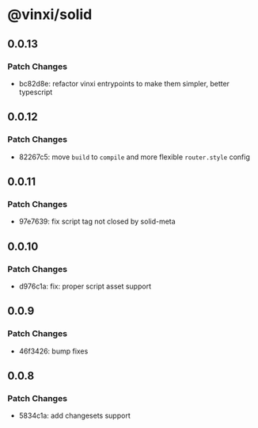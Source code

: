 # @vinxi/solid

## 0.0.13

### Patch Changes

- bc82d8e: refactor vinxi entrypoints to make them simpler, better typescript

## 0.0.12

### Patch Changes

- 82267c5: move `build` to `compile` and more flexible `router.style` config

## 0.0.11

### Patch Changes

- 97e7639: fix script tag not closed by solid-meta

## 0.0.10

### Patch Changes

- d976c1a: fix: proper script asset support

## 0.0.9

### Patch Changes

- 46f3426: bump fixes

## 0.0.8

### Patch Changes

- 5834c1a: add changesets support
